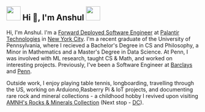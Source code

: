 ## <img src = "https://www.wallpapertip.com/wmimgs/186-1863586_akatsuki-clouds-hd-png-vector-akatsuki-logo-png.png" width = "37"></img> Hi 👋, I'm Anshul <img src = "https://www.wallpapertip.com/wmimgs/186-1863586_akatsuki-clouds-hd-png-vector-akatsuki-logo-png.png" width = "37"></img>  

<p style={{'paddingBottom' : '20px'}}>
            Hi, I'm Anshul. I'm a <a href = "https://www.youtube.com/watch?v=5OYy_UtINo4" target = "_blank">Forward Deployed Software Engineer</a> at <a href = "https://www.palantir.com/">Palantir Technologies</a> in 
           <a href = "https://www.earthcam.com/usa/newyork/statueofliberty/?cam=liberty_hd" target = "_blank"> New York City</a>. I'm a recent graduate 
            of the University of Pennsylvania, where I recieved a
            Bachelor's Degree in CS and Philosophy, a Minor in Mathematics and a Master's Degree in Data Science. 
            At Penn, I was involved with ML research, taught CS &amp; Math,  and worked on interesting projects. 
            Previously, I've been a Software Engineer at <a href = "https://home.barclays/" target="_blank">Barclays</a> and 
            <a href = "https://www.upenn.edu/" target = "_blank"> Penn</a>. 
          </p>
          <p style={{'paddingBottom' : '20px'}}>
            Outside work, I enjoy playing table tennis, longboarding, travelling through the US, working on Arduiono,Rasberry Pi &amp; IoT projects,
            and documenting rare rock and mineral collections - a childhood hobby I revived
            upon visiting <a href = "https://www.youtube.com/watch?v=_dJX32lxVtI" target="_blank">AMNH's
            Rocks &amp; Minerals Collection</a> (Next stop - <a href = "https://www.si.edu/spotlight/geogallery" target="_blank">DC</a>).
          </p>
<!--
**anshultripathi2699/anshultripathi2699** is a ✨ _special_ ✨ repository because its `README.md` (this file) appears on your GitHub profile.

Here are some ideas to get you started:

- 🔭 I’m currently working on ...
- 🌱 I’m currently learning ...
- 👯 I’m looking to collaborate on ...
- 🤔 I’m looking for help with ...
- 💬 Ask me about ...
- 📫 How to reach me: ...
- 😄 Pronouns: ...
- ⚡ Fun fact: ...
-->
